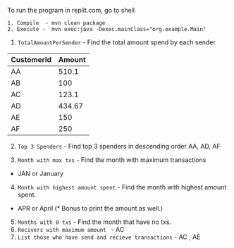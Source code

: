 To run the program in replit.com, go to shell
```
1. Compile  - mvn clean package
2. Execute -  mvn exec:java -Dexec.mainClass="org.example.Main"
```

1. `TotalAmountPerSender` - Find the total amount spend by each sender

| CustomerId | Amount | 
|:-----------|:-------|
| AA         | 510.1  |
| AB         | 100    | 
| AC         | 123.1  |
| AD         | 434.67 | 
| AE         | 150    | 
| AF         | 250    | 

2. `Top 3 Spenders` - Find top 3 spenders in descending order
AA, AD, AF

3. `Month with max txs` - Find the month with maximum transactions
 - JAN or January

4. `Month with highest amount spent` - Find the month with highest amount spent.
- APR or April (* Bonus to print the amount as well.) 
5. `Months with 0 txs` - Find the month that have no txs. 
6. `Recivers with maximum amount ` -  AC
7. `List those who have send and recieve transactions` - AC , AE




